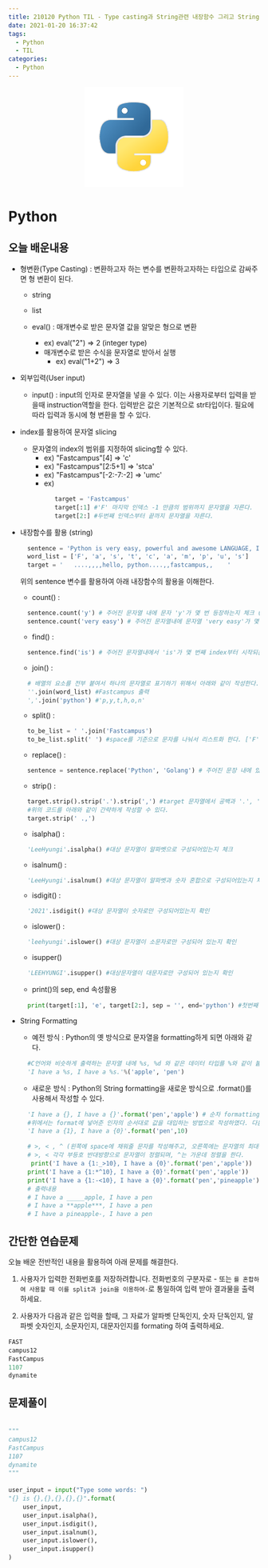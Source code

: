 ```yaml
---
title: 210120 Python TIL - Type casting과 String관련 내장함수 그리고 String formatting
date: 2021-01-20 16:37:42
tags:
  - Python
  - TIL
categories:
  - Python
---
```


<div align="center">
  <img src="/images/post_images/python_logo.png" alt="Python"/>
</div>

# **Python**

## **오늘 배운내용**

- 형변환(Type Casting) :
  변환하고자 하는 변수를 변환하고자하는 타입으로 감싸주면 형 변환이 된다.

  - string
  - list
  - eval() :
    매개변수로 받은 문자열 값을 알맞은 형으로 변환

    - ex) eval("2") => 2 (integer type)
    - 매개변수로 받은 수식을 문자열로 받아서 실행
      - ex) eval("1+2") => 3

    <!-- more -->

- 외부입력(User input)
  - input() :
    input의 인자로 문자열을 넣을 수 있다. 이는 사용자로부터 입력을 받을때 instruction역할을 한다. 입력받은 값은 기본적으로 str타입이다. 필요에 따라 입력과 동시에 형 변환을 할 수 있다.
- index를 활용하여 문자열 slicing
  - 문자열의 index의 범위를 지정하여 slicing할 수 있다.
    - ex) "Fastcampus"[4] => 'c'
    - ex) "Fastcampus"[2:5+1] => 'stca'
    - ex) "Fastcampus"[-2:-7:-2] => 'umc'
    - ex)
      ```python
         target = 'Fastcampus'
         target[:1] #'F' 마지막 인덱스 -1 만큼의 범위까지 문자열을 자른다.
         target[2:] #두번째 인덱스부터 끝까지 문자열을 자른다.
      ```
- 내장함수를 활용 (string)

  ```python
    sentence = 'Python is very easy, powerful and awesome LANGUAGE, I think.'
    word_list = ['F', 'a', 's', 't', 'c', 'a', 'm', 'p', 'u', 's']
    target = '   ....,,,,hello, python....,,fastcampus,,    '
  ```

  위의 sentence 변수를 활용하여 아래 내장함수의 활용을 이해한다.

  - count() :

  ```python
    sentence.count('y') # 주어진 문자열 내에 문자 'y'가 몇 번 등장하는지 체크 (3번)
    sentence.count('very easy') # 주어진 문자열내에 문자열 'very easy'가 몇 번 등장하는지 체크 (1번)
  ```

  - find() :

  ```python
    sentence.find('is') # 주어진 문자열내에서 'is'가 몇 번째 index부터 시작되는지 체크 (7번 인덱스부터 시작)
  ```

  - join() :

  ```python
    # 배열의 요소를 전부 붙여서 하나의 문자열로 표기하기 위해서 아래와 같이 작성한다.
    ''.join(word_list) #Fastcampus 출력
    ','.join('python') #'p,y,t,h,o,n'
  ```

  - split() :

  ```python
    to_be_list = ' '.join('Fastcampus')
    to_be_list.split(' ') #space를 기준으로 문자를 나눠서 리스트화 한다. ['F', 'a', 's', 't', 'c', 'a', 'm', 'p', 'u', 's']
  ```

  - replace() :

  ```python
    sentence = sentence.replace('Python', 'Golang') # 주어진 문장 내에 있는 'Python' 문자를 'Golang'으로 교체한다.
  ```

  - strip() :

  ```python
    target.strip().strip('.').strip(',') #target 문자열에서 공백과 '.', ','를 제거한다. 문자여려 앞과 뒤에서는 제거가 되지만, 문자와 문자 사이사이에 있는 지정문자는 제거되지 않는다.
    #위의 코드를 아래와 같이 간략하게 작성할 수 있다.
    target.strip(' .,')
  ```

  - isalpha() :

  ```python
    'LeeHyungi'.isalpha() #대상 문자열이 알파벳으로 구성되어있는지 체크
  ```

  - isalnum() :

  ```python
    'LeeHyungi'.isalnum() #대상 문자열이 알파벳과 숫자 혼합으로 구성되어있는지 체크
  ```

  - isdigit() :

  ```python
    '2021'.isdigit() #대상 문자열이 숫자로만 구성되어있는지 확인
  ```

  - islower() :

  ```python
    'leehyungi'.islower() #대상 문자열이 소문자로만 구성되어 있는지 확인
  ```

  - isupper()

  ```python
    'LEEHYUNGI'.isupper() #대상문자열이 대문자로만 구성되어 있는지 확인
  ```

  - print()의 sep, end 속성활용

  ```python
    print(target[:1], 'e', target[2:], sep = '', end='python') #첫번째 문자(target[0]) 다음에 문자 'e'를 붙여주고, 그 다음에 target 문자열의 두번째 index부터 끝까지 슬라이싱한 문자를 붙여준다. sep는 빈 공백으로 해서 붙이고, end= 속성을 이용해서 문자열 맨 마지막에 'python'을 붙여준다.
  ```

- String Formatting
  - 예전 방식 :
    Python의 옛 방식으로 문자열을 formatting하게 되면 아래와 같다.
  ```python
    #C언어와 비슷하게 출력하는 문자열 내에 %s, %d 와 같은 데이터 타입를 %와 같이 붙여서 지정해주고, %('value')를 넣어서 작성해준다.
    'I have a %s, I have a %s.'%('apple', 'pen')
  ```
  - 새로운 방식 :
    Python의 String formatting을 새로운 방식으로 .format()를 사용해서 작성할 수 있다.
  ```python
    'I have a {}, I have a {}'.format('pen','apple') # 순차 formatting
    #위에서는 format에 넣어준 인자의 순서대로 값을 대입하는 방법으로 작성하였다. 다음은 인덱스를 지정해서 대입하는 방법이다.
    'I have a {1}, I have a {0}'.format('pen',10)
  ```
  ```python
    # >, < , ^ (왼쪽에 space에 채워줄 문자를 작성해주고, 오른쪽에는 문자열의 최대길이를 설정해준다.)
    # >, < 각각 부등호 반대방향으로 문자열이 정렬되며, ^는 가운데 정렬을 한다.
     print('I have a {1:_>10}, I have a {0}'.format('pen','apple'))
    print('I have a {1:*^10}, I have a {0}'.format('pen','apple'))
    print('I have a {1:-<10}, I have a {0}'.format('pen','pineapple'))
    # 출력내용
    # I have a _____apple, I have a pen
    # I have a **apple***, I have a pen
    # I have a pineapple-, I have a pen
  ```

## **간단한 연습문제**

오늘 배운 전반적인 내용을 활용하여 아래 문제를 해결한다.

1. 사용자가 입력한 전화번호를 저장하려합니다. 전화번호의 구분자로 - 또는 `를 혼합하여 사용할 때 이를 split과 join을 이용하여-`로 통일하여 입력 받아 결과물을 출력하세요.

2. 사용자가 다음과 같은 입력을 할때, 그 자료가 알파벳 단독인지, 숫자 단독인지, 알파벳 숫자인지, 소문자인지, 대문자인지를 formating 하여 출력하세요.

```python
FAST
campus12
FastCampus
1107
dynamite
```

## **문제풀이**

```python

"""
campus12
FastCampus
1107
dynamite
"""

user_input = input("Type some words: ")
"{} is {},{},{},{},{}".format(
    user_input,
    user_input.isalpha(),
    user_input.isdigit(),
    user_input.isalnum(),
    user_input.islower(),
    user_input.isupper()
)

```
